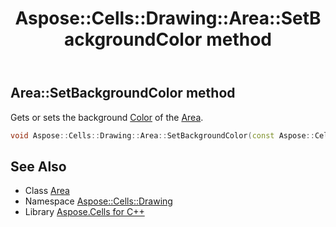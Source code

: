 ﻿---
title: Aspose::Cells::Drawing::Area::SetBackgroundColor method
linktitle: SetBackgroundColor
second_title: Aspose.Cells for C++ API Reference
description: 'Aspose::Cells::Drawing::Area::SetBackgroundColor method. Gets or sets the background Color of the Area in C++.'
type: docs
weight: 700
url: /cpp/aspose.cells.drawing/area/setbackgroundcolor/
---
## Area::SetBackgroundColor method


Gets or sets the background [Color](../../../aspose.cells/color/) of the [Area](../).

```cpp
void Aspose::Cells::Drawing::Area::SetBackgroundColor(const Aspose::Cells::Color &value)
```

## See Also

* Class [Area](../)
* Namespace [Aspose::Cells::Drawing](../../)
* Library [Aspose.Cells for C++](../../../)
